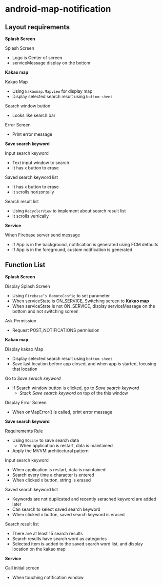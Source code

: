# android-map-notification

## Layout requirements

**Splash Screen**

Splash Screen

- Logo is Center of screen
- serviceMessage display on the bottom

**Kakao map**

Kakao Map

- Using `kakaomap.Mapview` for display map
- Display selected search result using `bottom sheet`

Search window button

- Looks like search bar

Error Screen

- Print error message

**Save search keyword**

Input search keyword

- Text input window to search
- It has x button to erase

Saved search keyword list

- It has x button to erase
- It scrolls horizontally

Search result list

- Using `RecyclerView` to implement about search result list
- It scrolls vertically

**Service**

When Firebase server send message
- If App is in the background, notification is generated using FCM defaults
- If App is in the foreground, custom notification is generated

## Function List

**Splash Screen**

Display Splash Screen

- Using `Firebase’s RemoteConfig` to set parameter
- When serviceState is ON_SERVICE, Switching screen to **Kakao map**
- When serviceState is not ON_SERVICE, display serviceMessage on the bottom and not switching screen

Ask Permission

- Request POST_NOTIFICATIONS permission

**Kakao map**

Display kakao Map

- Display selected search result using `bottom sheet`
- Save last location before app closed, and when app is started, focusing that location

Go to *Save serach keyword*

- If Search window button is clicked, go to *Save search keyword*
  - *Stack Save search keyword* on top of the this window

Display Error Screen

- When onMapError() is called, print error message

**Save search keyword**

Requirements Rule

- Using `SQLite` to save search data
  - When application is restart, data is maintained
- Apply the MVVM architectural pattern

Input search keyword

- When application is restart, data is maintained
- Search every time a character is entered
- When clicked x button, string is erased

Saved search keyword list

- Keywords are not duplicated and recently serached keyword are added later
- Can search to select saved search keyword
- When clicked x button, saved search keyword is erased

Search result list

- There are at least 15 search results
- Search results have search word as categories
- Selected item is added to the saved search word list, and display location on the kakao map

**Service**

Call initial screen

- When touching notification window